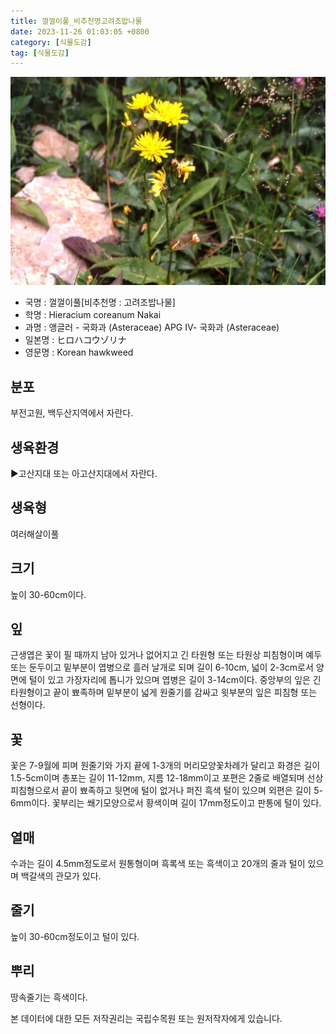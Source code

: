 ```yaml
---
title: 껄껄이풀_비추천명고려조밥나물
date: 2023-11-26 01:03:05 +0800
category: [식물도감]
tag: [식물도감]
---
```




![껄껄이풀[비추천명 : 고려조밥나물]](/assets/img/fileUpload/plants/basic/Compositae/Hieracium/10325/1_th2.JPG)
- 국명 : 껄껄이풀[비추천명 : 고려조밥나물]
- 학명 : Hieracium coreanum Nakai
- 과명 : 앵글러 - 국화과 (Asteraceae) APG Ⅳ- 국화과 (Asteraceae)
- 일본명 : ヒロハコウゾリナ
- 영문명 : Korean hawkweed


## 분포
부전고원, 백두산지역에서 자란다.
## 생육환경
▶고산지대 또는 아고산지대에서 자란다.
## 생육형
여러해살이풀
## 크기
높이 30-60cm이다.
## 잎
근생엽은 꽃이 필 때까지 남아 있거나 없어지고 긴 타원형 또는 타원상 피침형이며 예두 또는 둔두이고 밑부분이 엽병으로 흘러 날개로 되며 길이 6-10cm, 넓이 2-3cm로서 양면에 털이 있고 가장자리에 톱니가 있으며 엽병은 길이 3-14cm이다. 중앙부의 잎은 긴 타원형이고 끝이 뾰족하며 밑부분이 넓게 원줄기를 감싸고 윗부분의 잎은 피침형 또는 선형이다.
## 꽃
꽃은 7-9월에 피며 원줄기와 가지 끝에 1-3개의 머리모양꽃차례가 달리고 화경은 길이 1.5-5cm이며 총포는 길이 11-12mm, 지름 12-18mm이고 포편은 2줄로 배열되며 선상 피침형으로서 끝이 뾰족하고 뒷면에 털이 없거나 퍼진 흑색 털이 있으며 외편은 길이 5-6mm이다. 꽃부리는 쐐기모양으로서 황색이며 길이 17mm정도이고 판통에 털이 있다.
## 열매
수과는 길이 4.5mm정도로서 원통형이며 흑록색 또는 흑색이고 20개의 줄과 털이 있으며 백갈색의 관모가 있다.
## 줄기
높이 30-60cm정도이고 털이 있다.
## 뿌리
땅속줄기는 흑색이다.






본 데이터에 대한 모든 저작권리는 국립수목원 또는 원저작자에게 있습니다.
